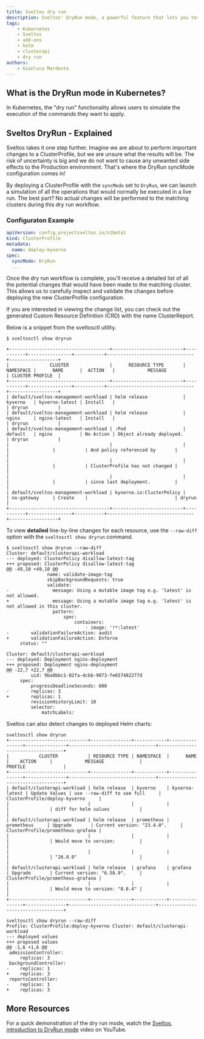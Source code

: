 ```yaml
---
title: Sveltos dry run
description: Sveltos' DryRun mode, a powerful feature that lets you test important changes without any actual impact on your managed clusters. Learn how to configure your ClusterProfile with DryRun syncMode and run a safe simulation of planned operations. Receive detailed reports on potential changes, inspect them, and validate configurations before applying them. Experience peace of mind in managing your clusters with Sveltos' risk-free DryRun mode.
tags:
    - Kubernetes
    - Sveltos
    - add-ons
    - helm
    - clusterapi
    - dry run
authors:
    - Gianluca Mardente
---
```


## What is the DryRun mode in Kubernetes?

In Kubernetes, the "dry run" functionality allows users to simulate the execution of the commands they want to apply.

## Sveltos DryRun - Explained

Sveltos takes it one step further. Imagine we are about to perform important changes to a ClusterProfile, but we are unsure what the results will be. The risk of uncertainty is big and we do not want to  cause any unwanted side effects to the Production environment. That's where the DryRun syncMode configuration comes in!

By deploying a ClusterProfile with the `syncMode` set to `DryRun`, we can launch a simulation of all the operations that would normally be executed in a live run. The best part? No actual changes will be performed to the matching clusters during this dry run workflow.

### Configuraton Example

```yaml
apiVersion: config.projectsveltos.io/v1beta1
kind: ClusterProfile
metadata:
  name: deploy-kyverno
spec:
  syncMode: DryRun
  ...
```

Once the dry run workflow is complete, you'll receive a detailed list of all the potential changes that would have been made to the matching cluster. This allows us to carefully inspect and validate the changes before deploying the new ClusterProfile configuration.

If you are interested in viewing the change list, you can check out the generated Custom Resource Definition (CRD) with the name ClusterReport.

Below is a snippet from the sveltosctl utility.

```
$ sveltosctl show dryrun

+-------------------------------------+--------------------------+-----------+----------------+-----------+--------------------------------+------------------+
|               CLUSTER               |      RESOURCE TYPE       | NAMESPACE |      NAME      |  ACTION   |            MESSAGE             | CLUSTER PROFILE  |
+-------------------------------------+--------------------------+-----------+----------------+-----------+--------------------------------+------------------+
| default/sveltos-management-workload | helm release             | kyverno   | kyverno-latest | Install   |                                | dryrun           |
| default/sveltos-management-workload | helm release             | nginx     | nginx-latest   | Install   |                                | dryrun           |
| default/sveltos-management-workload | :Pod                     | default   | nginx          | No Action | Object already deployed.       | dryrun           |
|                                     |                          |           |                |           | And policy referenced by       |                  |
|                                     |                          |           |                |           | ClusterProfile has not changed |                  |
|                                     |                          |           |                |           | since last deployment.         |                  |
| default/sveltos-management-workload | kyverno.io:ClusterPolicy |           | no-gateway     | Create    |                                | dryrun           |
+-------------------------------------+--------------------------+-----------+----------------+-----------+--------------------------------+------------------+
```

To view **detailed** line-by-line changes for each resource, use the `--raw-diff` option with the `sveltosctl show dryrun` command.

```
$ sveltosctl show dryrun --raw-diff
Cluster: default/clusterapi-workload
--- deployed: ClusterPolicy disallow-latest-tag
+++ proposed: ClusterPolicy disallow-latest-tag
@@ -49,10 +49,10 @@
               name: validate-image-tag
               skipBackgroundRequests: true
               validate:
-                message: Using a mutable image tag e.g. 'latest' is not allowed.
+                message: Using a mutable image tag e.g. 'latest' is not allowed in this cluster.
                 pattern:
                     spec:
                         containers:
                             - image: '!*:latest'
-        validationFailureAction: audit
+        validationFailureAction: Enforce
     status: ""

Cluster: default/clusterapi-workload
--- deployed: Deployment nginx-deployment
+++ proposed: Deployment nginx-deployment
@@ -22,7 +22,7 @@
         uid: 9ba8bbc1-02fa-4cbb-9073-fe657482277d
     spec:
         progressDeadlineSeconds: 600
-        replicas: 3
+        replicas: 1
         revisionHistoryLimit: 10
         selector:
             matchLabels:
```

Sveltos can also detect changes to deployed Helm charts:

```
sveltosctl show dryrun
+-----------------------------+---------------+------------+----------------+---------------+--------------------------------+-----------------------------------+
|           CLUSTER           | RESOURCE TYPE | NAMESPACE  |      NAME      |    ACTION     |            MESSAGE             |              PROFILE              |
+-----------------------------+---------------+------------+----------------+---------------+--------------------------------+-----------------------------------+
| default/clusterapi-workload | helm release  | kyverno    | kyverno-latest | Update Values | use --raw-diff to see full     | ClusterProfile/deploy-kyverno     |
|                             |               |            |                |               | diff for helm values           |                                   |
| default/clusterapi-workload | helm release  | prometheus | prometheus     | Upgrade       | Current version: "23.4.0".     | ClusterProfile/prometheus-grafana |
|                             |               |            |                |               | Would move to version:         |                                   |
|                             |               |            |                |               | "26.0.0"                       |                                   |
| default/clusterapi-workload | helm release  | grafana    | grafana        | Upgrade       | Current version: "6.58.9".     | ClusterProfile/prometheus-grafana |
|                             |               |            |                |               | Would move to version: "8.6.4" |                                   |
+-----------------------------+---------------+------------+----------------+---------------+--------------------------------+-----------------------------------+
```

```
sveltosctl show dryrun --raw-diff
Profile: ClusterProfile:deploy-kyverno Cluster: default/clusterapi-workload
--- deployed values
+++ proposed values
@@ -1,6 +1,6 @@
 admissionController:
     replicas: 3
 backgroundController:
-    replicas: 1
+    replicas: 3
 reportsController:
-    replicas: 1
+    replicas: 3
```

## More Resources

For a quick demonstration of the dry run mode, watch the [Sveltos, introduction to DryRun mode](https://www.youtube.com/watch?v=gfWN_QJAL6k&t=4s) video on YouTube.

